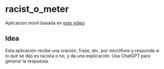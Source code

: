 # racist_o_meter

Aplicacion móvil basada en [este video](https://www.youtube.com/shorts/XosEdKikOAc)

## Idea

Esta aplicación recibe una oración, frase, etc. por micrófono y responde si lo que se dijo es racista o no, y da una explicación. Usa ChatGPT para generar la respuesta.
